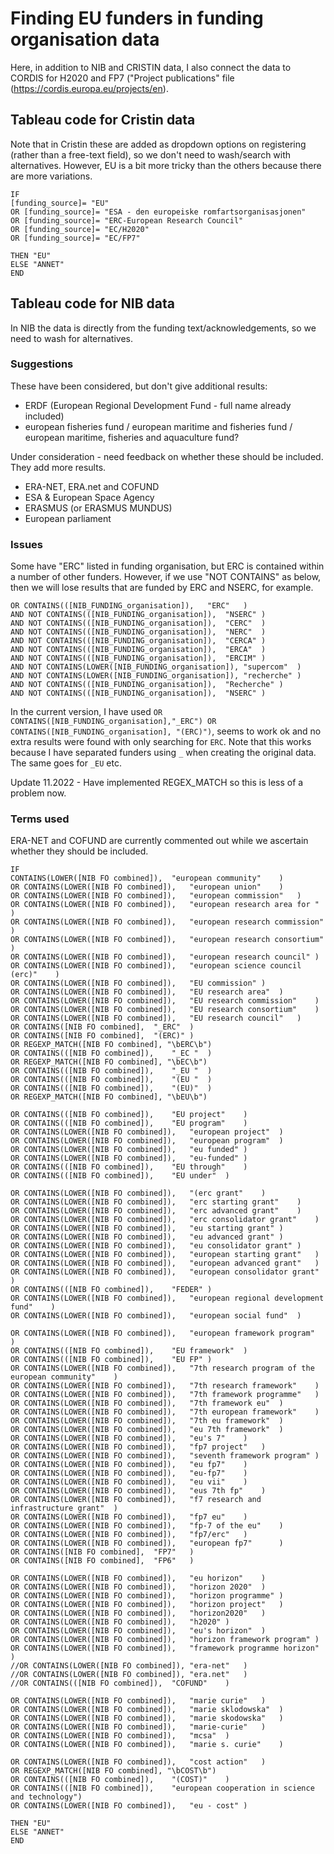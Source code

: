 # Finding EU funders in funding organisation data

Here, in addition to NIB and CRISTIN data, I also connect the data to CORDIS for H2020 and FP7 ("Project publications" file (https://cordis.europa.eu/projects/en).

## Tableau code for Cristin data

Note that in Cristin these are added as dropdown options on registering (rather than a free-text field), so we don't need to wash/search with alternatives. However, EU is a bit more tricky than the others because there are more variations. 

```
IF 
[funding_source]= "EU"
OR [funding_source]= "ESA - den europeiske romfartsorganisasjonen"
OR [funding_source]= "ERC-European Research Council"
OR [funding_source]= "EC/H2020"
OR [funding_source]= "EC/FP7"

THEN "EU"
ELSE "ANNET"
END
```

## Tableau code for NIB data

In NIB the data is directly from the funding text/acknowledgements, so we need to wash for alternatives.

### Suggestions

These have been considered, but don't give additional results:
* ERDF (European Regional Development Fund - full name already included)
* european fisheries fund / european maritime and fisheries fund / european maritime, fisheries and aquaculture fund?

Under consideration -  need feedback on whether these should be included. They add more results.
* ERA-NET, ERA.net and COFUND
* ESA & European Space Agency
* ERASMUS (or ERASMUS MUNDUS)
* European parliament

### Issues

Some have "ERC" listed in funding organisation, but ERC is contained within a number of other funders. However, if we use  "NOT CONTAINS" as below, then we will lose results that are funded by ERC and NSERC, for example.

```
OR CONTAINS(([NIB_FUNDING_organisation]),	"ERC"	) 
AND NOT CONTAINS(([NIB_FUNDING_organisation]),	"NSERC"	) 
AND NOT CONTAINS(([NIB_FUNDING_organisation]),	"CERC"	)
AND NOT CONTAINS(([NIB_FUNDING_organisation]),	"NERC"	)  
AND NOT CONTAINS(([NIB_FUNDING_organisation]),	"CERCA"	) 
AND NOT CONTAINS(([NIB_FUNDING_organisation]),	"ERCA"	) 
AND NOT CONTAINS(([NIB_FUNDING_organisation]),	"ERCIM"	) 
AND NOT CONTAINS(LOWER([NIB_FUNDING_organisation]),	"supercom"	)
AND NOT CONTAINS(LOWER([NIB_FUNDING_organisation]),	"recherche"	)
AND NOT CONTAINS(([NIB_FUNDING_organisation]),	"Recherche"	)
AND NOT CONTAINS(([NIB_FUNDING_organisation]),	"NSERC"	)
```
In the current version, I have used `OR CONTAINS([NIB_FUNDING_organisation],"_ERC") OR CONTAINS([NIB_FUNDING_organisation], "(ERC)")`, seems to work ok and no extra results were found with only searching for `ERC`. Note that this works because I have separated funders using `_` when creating the original data. The same goes for `_EU` etc.

Update 11.2022 - Have implemented REGEX_MATCH so this is less of a problem now. 

### Terms used

ERA-NET and COFUND are currently commented out while we ascertain whether they should be included.

```
IF 
CONTAINS(LOWER([NIB FO combined]),	"european community"	)
OR CONTAINS(LOWER([NIB FO combined]),	"european union"	)
OR CONTAINS(LOWER([NIB FO combined]),	"european commission"	)
OR CONTAINS(LOWER([NIB FO combined]),	"european research area for "	)
OR CONTAINS(LOWER([NIB FO combined]),	"european research commission"	)
OR CONTAINS(LOWER([NIB FO combined]),	"european research consortium"	)
OR CONTAINS(LOWER([NIB FO combined]),	"european research council"	)
OR CONTAINS(LOWER([NIB FO combined]),	"european science council (erc)"	)
OR CONTAINS(LOWER([NIB FO combined]),	"EU commission"	)
OR CONTAINS(LOWER([NIB FO combined]),	"EU research area"	)
OR CONTAINS(LOWER([NIB FO combined]),	"EU research commission"	)
OR CONTAINS(LOWER([NIB FO combined]),	"EU research consortium"	)
OR CONTAINS(LOWER([NIB FO combined]),	"EU research council"	)
OR CONTAINS([NIB FO combined],	"_ERC"	)
OR CONTAINS([NIB FO combined],	"(ERC)"	)
OR REGEXP_MATCH([NIB FO combined], "\bERC\b")
OR CONTAINS(([NIB FO combined]),	"_EC "	)
OR REGEXP_MATCH([NIB FO combined], "\bEC\b")
OR CONTAINS(([NIB FO combined]),	"_EU "	)
OR CONTAINS(([NIB FO combined]),	"(EU "	)
OR CONTAINS(([NIB FO combined]),	"(EU)"	)
OR REGEXP_MATCH([NIB FO combined], "\bEU\b")

OR CONTAINS(([NIB FO combined]),	"EU project"	)
OR CONTAINS(([NIB FO combined]),	"EU program"	)
OR CONTAINS(LOWER([NIB FO combined]),	"european project"	)
OR CONTAINS(LOWER([NIB FO combined]),	"european program"	)
OR CONTAINS(LOWER([NIB FO combined]),	"eu funded"	)
OR CONTAINS(LOWER([NIB FO combined]),	"eu-funded"	)
OR CONTAINS(([NIB FO combined]),	"EU through"	)
OR CONTAINS(([NIB FO combined]),	"EU under"	)

OR CONTAINS(LOWER([NIB FO combined]),	"(erc grant"	)
OR CONTAINS(LOWER([NIB FO combined]),	"erc starting grant"	)
OR CONTAINS(LOWER([NIB FO combined]),	"erc advanced grant"	)
OR CONTAINS(LOWER([NIB FO combined]),	"erc consolidator grant"	)
OR CONTAINS(LOWER([NIB FO combined]),	"eu starting grant"	)
OR CONTAINS(LOWER([NIB FO combined]),	"eu advanced grant"	)
OR CONTAINS(LOWER([NIB FO combined]),	"eu consolidator grant"	)
OR CONTAINS(LOWER([NIB FO combined]),	"european starting grant"	)
OR CONTAINS(LOWER([NIB FO combined]),	"european advanced grant"	)
OR CONTAINS(LOWER([NIB FO combined]),	"european consolidator grant"	)
OR CONTAINS(([NIB FO combined]),	"FEDER"	)
OR CONTAINS(LOWER([NIB FO combined]),	"european regional development fund"	)
OR CONTAINS(LOWER([NIB FO combined]),	"european social fund"	)

OR CONTAINS(LOWER([NIB FO combined]),	"european framework program"	)
OR CONTAINS(([NIB FO combined]),	"EU framework"	)
OR CONTAINS(([NIB FO combined]),	"EU FP"	)
OR CONTAINS(LOWER([NIB FO combined]),	"7th research program of the european community"	)
OR CONTAINS(LOWER([NIB FO combined]),	"7th research framework"	)
OR CONTAINS(LOWER([NIB FO combined]),	"7th framework programme"	)
OR CONTAINS(LOWER([NIB FO combined]),	"7th framework eu"	)
OR CONTAINS(LOWER([NIB FO combined]),	"7th european framework"	)
OR CONTAINS(LOWER([NIB FO combined]),	"7th eu framework"	)
OR CONTAINS(LOWER([NIB FO combined]),	"eu 7th framework"	)
OR CONTAINS(LOWER([NIB FO combined]),	"eu's 7"	)
OR CONTAINS(LOWER([NIB FO combined]),	"fp7 project"	)
OR CONTAINS(LOWER([NIB FO combined]),	"seventh framework program"	)
OR CONTAINS(LOWER([NIB FO combined]),	"eu fp7"	)
OR CONTAINS(LOWER([NIB FO combined]),	"eu-fp7"	)
OR CONTAINS(LOWER([NIB FO combined]),	"eu vii"	)
OR CONTAINS(LOWER([NIB FO combined]),	"eus 7th fp"	)
OR CONTAINS(LOWER([NIB FO combined]),	"f7 research and infrastructure grant"	)
OR CONTAINS(LOWER([NIB FO combined]),	"fp7 eu"	)
OR CONTAINS(LOWER([NIB FO combined]),	"fp-7 of the eu"	)
OR CONTAINS(LOWER([NIB FO combined]),	"fp7/erc"	)
OR CONTAINS(LOWER([NIB FO combined]),	"european fp7"		)
OR CONTAINS([NIB FO combined],	"FP7"	)
OR CONTAINS([NIB FO combined],	"FP6"	)

OR CONTAINS(LOWER([NIB FO combined]),	"eu horizon"	)		
OR CONTAINS(LOWER([NIB FO combined]),	"horizon 2020"	)
OR CONTAINS(LOWER([NIB FO combined]),	"horizon programme"	)
OR CONTAINS(LOWER([NIB FO combined]),	"horizon project"	)
OR CONTAINS(LOWER([NIB FO combined]),	"horizon2020"	)
OR CONTAINS(LOWER([NIB FO combined]),	"h2020"	)
OR CONTAINS(LOWER([NIB FO combined]),	"eu's horizon"	)
OR CONTAINS(LOWER([NIB FO combined]),	"horizon framework program"	)		
OR CONTAINS(LOWER([NIB FO combined]),	"framework programme horizon"	)
//OR CONTAINS(LOWER([NIB FO combined]),	"era-net"	)
//OR CONTAINS(LOWER([NIB FO combined]),	"era.net"	)
//OR CONTAINS(([NIB FO combined]),	"COFUND"	)

OR CONTAINS(LOWER([NIB FO combined]),	"marie curie"	)
OR CONTAINS(LOWER([NIB FO combined]),	"marie sklodowska"	)
OR CONTAINS(LOWER([NIB FO combined]),	"marie skodowska"	)
OR CONTAINS(LOWER([NIB FO combined]),	"marie-curie"	)
OR CONTAINS(LOWER([NIB FO combined]),	"mcsa"	)
OR CONTAINS(LOWER([NIB FO combined]),	"marie s. curie"	)
		
OR CONTAINS(LOWER([NIB FO combined]),	"cost action"	)
OR REGEXP_MATCH([NIB FO combined], "\bCOST\b")
OR CONTAINS(([NIB FO combined]),	"(COST)"	)
OR CONTAINS(([NIB FO combined]),	"european cooperation in science and technology")
OR CONTAINS(LOWER([NIB FO combined]),	"eu - cost"	)

THEN "EU"
ELSE "ANNET"
END
```
